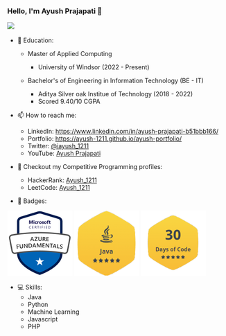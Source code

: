 ### Hello, I'm Ayush Prajapati 👋

<img src="https://github-readme-stats.vercel.app/api?username=Ayush-1211&&show_icons=true&title_color=ffffff&icon_color=bb2acf&text_color=daf7dc&bg_color=151515">

- 🏫 Education:
    - Master of Applied Computing
        - University of Windsor (2022 - Present)
        
    - Bachelor's of Engineering in Information Technology (BE - IT)
        - Aditya Silver oak Institue of Technology (2018 - 2022)
        - Scored 9.40/10 CGPA

- 📫 How to reach me:
    - LinkedIn: https://www.linkedin.com/in/ayush-prajapati-b51bbb166/
    - Portfolio: https://ayush-1211.github.io/ayush-portfolio/
    - Twitter: [@iayush_1211](https://twitter.com/iayush_1211?t=_qXJ2Vm5xcqpsmEO0Avdpg&s=09)
    - YouTube: [Ayush Prajapati](https://www.youtube.com/channel/UCUFXCEnX8Mhq_EEbYTWIJxQ/featured)
 
- 🚪 Checkout my Competitive Programming profiles:
    - HackerRank: [Ayush_1211](https://www.hackerrank.com/Ayush_1211)
    - LeetCode: [Ayush_1211](https://leetcode.com/Ayush_1211/)

- 🏅 Badges:


![Azure Fundamentals](images/microsoft-certified-azure-fundamentals.png)
![Java Gold Badge](images/Java-Gold-Badge.png)
![30 Days of Code](images/30-Days-of-Code.png)
    
- 💻 Skills: 
    - Java
    - Python
    - Machine Learning
    - Javascript
    - PHP
 
